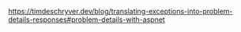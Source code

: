 ﻿https://timdeschryver.dev/blog/translating-exceptions-into-problem-details-responses#problem-details-with-aspnet